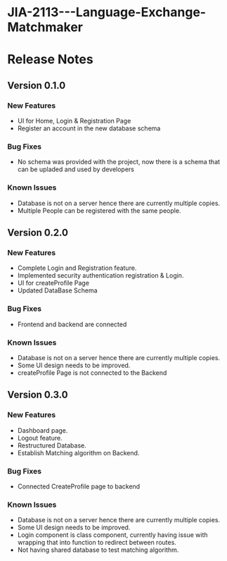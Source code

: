 # JIA-2113---Language-Exchange-Matchmaker

# Release Notes
## Version 0.1.0
### New Features
* UI for Home, Login & Registration Page
* Register an account in the new database schema

### Bug Fixes
* No schema was provided with the project, now there is a schema that can be upladed and used by developers

### Known Issues
* Database is not on a server hence there are currently multiple copies.
* Multiple People can be registered with the same people.

## Version 0.2.0
### New Features
* Complete Login and Registration feature.
* Implemented security authentication registration & Login.
* UI for createProfile Page
* Updated DataBase Schema

### Bug Fixes
* Frontend and backend are connected

### Known Issues
* Database is not on a server hence there are currently multiple copies.
* Some UI design needs to be improved.
* createProfile Page is not connected to the Backend

## Version 0.3.0
### New Features
* Dashboard page.
* Logout feature.
* Restructured Database.
* Establish Matching algorithm on Backend.

### Bug Fixes
* Connected CreateProfile page to backend

### Known Issues
* Database is not on a server hence there are currently multiple copies.
* Some UI design needs to be improved.
* Login component is class component, currently having issue with wrapping that into function to redirect between routes.
* Not having shared database to test matching algorithm.
